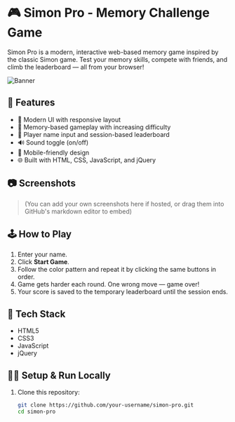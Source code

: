 # 🎮 Simon Pro - Memory Challenge Game

Simon Pro is a modern, interactive web-based memory game inspired by the classic Simon game. Test your memory skills, compete with friends, and climb the leaderboard — all from your browser!

![Banner](https://raw.githubusercontent.com/your-username/your-repo-name/main/assets/banner.png)

## 🚀 Features

- 🎨 Modern UI with responsive layout
- 🧠 Memory-based gameplay with increasing difficulty
- 🧍 Player name input and session-based leaderboard
- 🔊 Sound toggle (on/off)
- 📱 Mobile-friendly design
- 🌐 Built with HTML, CSS, JavaScript, and jQuery

## 📷 Screenshots

> (You can add your own screenshots here if hosted, or drag them into GitHub's markdown editor to embed)

## 🕹️ How to Play

1. Enter your name.
2. Click **Start Game**.
3. Follow the color pattern and repeat it by clicking the same buttons in order.
4. Game gets harder each round. One wrong move — game over!
5. Your score is saved to the temporary leaderboard until the session ends.

## 💾 Tech Stack

- HTML5
- CSS3
- JavaScript
- jQuery

## 🧑‍💻 Setup & Run Locally

1. Clone this repository:
   ```bash
   git clone https://github.com/your-username/simon-pro.git
   cd simon-pro
